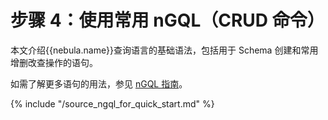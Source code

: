 # 步骤 4：使用常用 nGQL（CRUD 命令）

本文介绍{{nebula.name}}查询语言的基础语法，包括用于 Schema 创建和常用增删改查操作的语句。

如需了解更多语句的用法，参见 [nGQL 指南](../../3.ngql-guide/1.nGQL-overview/1.overview.md)。

{% include "/source_ngql_for_quick_start.md" %}
<!-- The line above is for content reusing. The source file is in the docs-2.0/reuse directory. -->